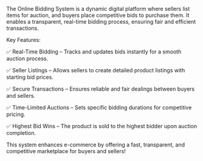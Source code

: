 The Online Bidding System is a dynamic digital platform where sellers list items for auction, and buyers place competitive bids to purchase them. It enables a transparent, real-time bidding process, ensuring fair and efficient transactions.

Key Features:

✅ Real-Time Bidding – Tracks and updates bids instantly for a smooth auction process.

✅ Seller Listings – Allows sellers to create detailed product listings with starting bid prices.

✅ Secure Transactions – Ensures reliable and fair dealings between buyers and sellers.

✅ Time-Limited Auctions – Sets specific bidding durations for competitive pricing.

✅ Highest Bid Wins – The product is sold to the highest bidder upon auction completion.


This system enhances e-commerce by offering a fast, transparent, and competitive marketplace for buyers and sellers! 
